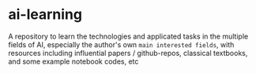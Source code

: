 # ai-learning
A repository to learn the technologies and applicated tasks in the multiple fields of AI, especially the author's own `main interested fields`, with resources including influential papers / github-repos, classical textbooks, and some example notebook codes, etc 
